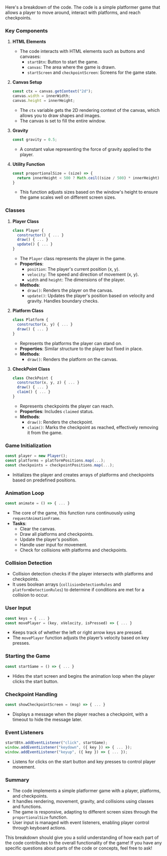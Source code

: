 Here's a breakdown of the code. The code is a simple platformer game that allows a player to move around, interact with platforms, and reach checkpoints.

### Key Components

1. **HTML Elements**
   - The code interacts with HTML elements such as buttons and canvases:
     - `startBtn`: Button to start the game.
     - `canvas`: The area where the game is drawn.
     - `startScreen` and `checkpointScreen`: Screens for the game state.

2. **Canvas Setup**
   ```javascript
   const ctx = canvas.getContext("2d");
   canvas.width = innerWidth;
   canvas.height = innerHeight;
   ```
   - The `ctx` variable gets the 2D rendering context of the canvas, which allows you to draw shapes and images.
   - The canvas is set to fill the entire window.

3. **Gravity**
   ```javascript
   const gravity = 0.5;
   ```
   - A constant value representing the force of gravity applied to the player.

4. **Utility Function**
   ```javascript
   const proportionalSize = (size) => {
     return innerHeight < 500 ? Math.ceil((size / 500) * innerHeight) : size;
   }
   ```
   - This function adjusts sizes based on the window's height to ensure the game scales well on different screen sizes.

### Classes

1. **Player Class**
   ```javascript
   class Player {
     constructor() { ... }
     draw() { ... }
     update() { ... }
   }
   ```
   - The `Player` class represents the player in the game.
   - **Properties**:
     - `position`: The player's current position (x, y).
     - `velocity`: The speed and direction of movement (x, y).
     - `width` and `height`: The dimensions of the player.
   - **Methods**:
     - `draw()`: Renders the player on the canvas.
     - `update()`: Updates the player's position based on velocity and gravity. Handles boundary checks.

2. **Platform Class**
   ```javascript
   class Platform {
     constructor(x, y) { ... }
     draw() { ... }
   }
   ```
   - Represents the platforms the player can stand on.
   - **Properties**: Similar structure to the player but fixed in place.
   - **Methods**:
     - `draw()`: Renders the platform on the canvas.

3. **CheckPoint Class**
   ```javascript
   class CheckPoint {
     constructor(x, y, z) { ... }
     draw() { ... }
     claim() { ... }
   }
   ```
   - Represents checkpoints the player can reach.
   - **Properties**: Includes `claimed` status.
   - **Methods**:
     - `draw()`: Renders the checkpoint.
     - `claim()`: Marks the checkpoint as reached, effectively removing it from the game.

### Game Initialization

```javascript
const player = new Player();
const platforms = platformPositions.map(...);
const checkpoints = checkpointPositions.map(...);
```
- Initializes the player and creates arrays of platforms and checkpoints based on predefined positions.

### Animation Loop

```javascript
const animate = () => { ... }
```
- The core of the game, this function runs continuously using `requestAnimationFrame`.
- **Tasks**:
  - Clear the canvas.
  - Draw all platforms and checkpoints.
  - Update the player's position.
  - Handle user input for movement.
  - Check for collisions with platforms and checkpoints.

### Collision Detection

- Collision detection checks if the player intersects with platforms and checkpoints. 
- It uses boolean arrays (`collisionDetectionRules` and `platformDetectionRules`) to determine if conditions are met for a collision to occur.

### User Input

```javascript
const keys = { ... }
const movePlayer = (key, xVelocity, isPressed) => { ... }
```
- Keeps track of whether the left or right arrow keys are pressed.
- The `movePlayer` function adjusts the player’s velocity based on key presses.

### Starting the Game

```javascript
const startGame = () => { ... }
```
- Hides the start screen and begins the animation loop when the player clicks the start button.

### Checkpoint Handling

```javascript
const showCheckpointScreen = (msg) => { ... }
```
- Displays a message when the player reaches a checkpoint, with a timeout to hide the message later.

### Event Listeners

```javascript
startBtn.addEventListener("click", startGame);
window.addEventListener("keydown", ({ key }) => { ... });
window.addEventListener("keyup", ({ key }) => { ... });
```
- Listens for clicks on the start button and key presses to control player movement.

### Summary

- The code implements a simple platformer game with a player, platforms, and checkpoints.
- It handles rendering, movement, gravity, and collisions using classes and functions.
- The game is responsive, adapting to different screen sizes through the `proportionalSize` function.
- User input is managed with event listeners, enabling player control through keyboard actions.

This breakdown should give you a solid understanding of how each part of the code contributes to the overall functionality of the game! If you have any specific questions about parts of the code or concepts, feel free to ask!